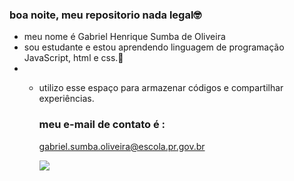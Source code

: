 ### boa noite, meu repositorio nada legal🤓

- meu nome é Gabriel Henrique Sumba de Oliveira
- sou estudante e estou aprendendo linguagem de programação JavaScript, html e css.🤖
- - utilizo esse espaço para armazenar códigos e compartilhar experiências.
 
    ### meu e-mail de contato é :
    gabriel.sumba.oliveira@escola.pr.gov.br

    ![](https://media.tenor.com/79VcLmuHVx4AAAAd/gusic-cat-gusic.gif)
